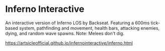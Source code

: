 # Inferno Interactive
An interactive version of Inferno LOS by Backseat.
Featuring a 600ms tick-based system, pathfinding and movement, health bars, attacking enemies, dying, and random wave spawns.
Note: Melees don't dig.

https://artsicleofficial.github.io/infernointeractive/inferno.html
